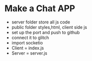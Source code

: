 Make a Chat APP
===============

- server folder store all js code
- public folder styles,html, client side js
- set up the port and push to github
- connect it to glitch
- import socketio
- Client = index.js
- Server = server.js
